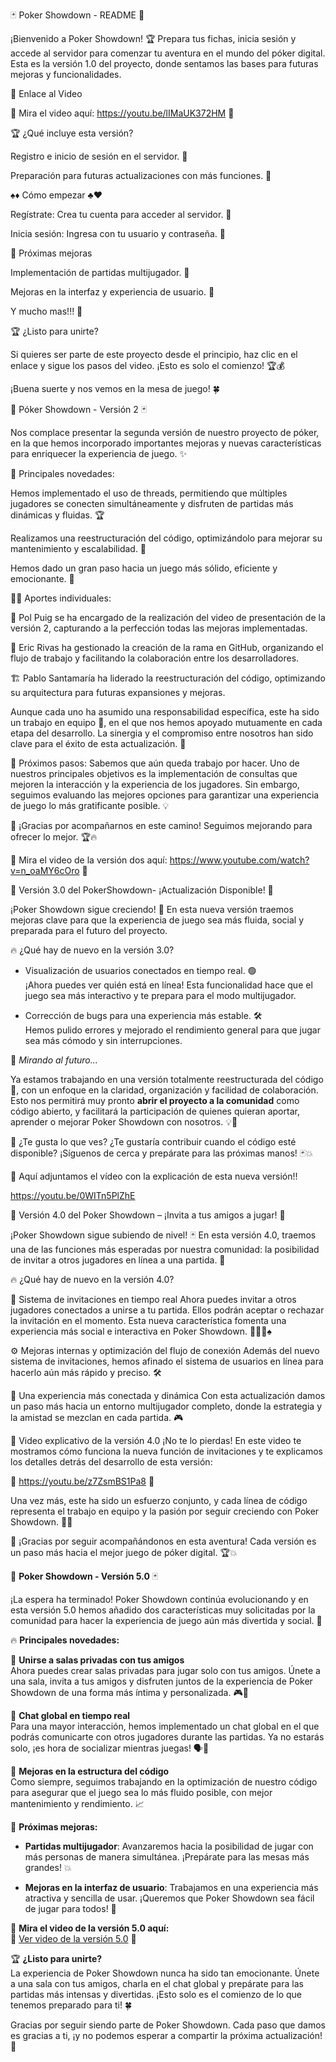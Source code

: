 🃏 Poker Showdown - README 🎰

¡Bienvenido a Poker Showdown! 🏆 Prepara tus fichas, inicia sesión y accede al servidor para comenzar tu aventura en el mundo del póker digital. Esta es la versión 1.0 del proyecto, donde sentamos las bases para futuras mejoras y funcionalidades.

🎥 Enlace al Video

🔗 Mira el video aquí: https://youtu.be/lIMaUK372HM 🔗

🏆 ¿Qué incluye esta versión?

Registro e inicio de sesión en el servidor. 🔑

Preparación para futuras actualizaciones con más funciones. 🔄

♠️♦️ Cómo empezar ♣️♥️

Regístrate: Crea tu cuenta para acceder al servidor. 📝

Inicia sesión: Ingresa con tu usuario y contraseña. 🔐

🎩 Próximas mejoras

Implementación de partidas multijugador. 👥

Mejoras en la interfaz y experiencia de usuario. 🎨

Y mucho mas!!! 🚀

🏆 ¿Listo para unirte?

Si quieres ser parte de este proyecto desde el principio, haz clic en el enlace y sigue los pasos del video. ¡Esto es solo el comienzo! 🏆💰

¡Buena suerte y nos vemos en la mesa de juego! 🍀







🎰 Póker Showdown - Versión 2 🃏

Nos complace presentar la segunda versión de nuestro proyecto de póker, en la que hemos incorporado importantes mejoras y nuevas características para enriquecer la experiencia de juego. ✨

🚀 Principales novedades:

Hemos implementado el uso de threads, permitiendo que múltiples jugadores se conecten simultáneamente y disfruten de partidas más dinámicas y fluidas. 🏆

Realizamos una reestructuración del código, optimizándolo para mejorar su mantenimiento y escalabilidad. 🔧

Hemos dado un gran paso hacia un juego más sólido, eficiente y emocionante. 🎲

👨‍💻 Aportes individuales:

🎥 Pol Puig se ha encargado de la realización del video de presentación de la versión 2, capturando a la perfección todas las mejoras implementadas.

🌿 Eric Rivas ha gestionado la creación de la rama en GitHub, organizando el flujo de trabajo y facilitando la colaboración entre los desarrolladores.

🏗️ Pablo Santamaría ha liderado la reestructuración del código, optimizando su arquitectura para futuras expansiones y mejoras.

Aunque cada uno ha asumido una responsabilidad específica, este ha sido un trabajo en equipo 🤝, en el que nos hemos apoyado mutuamente en cada etapa del desarrollo. La sinergia y el compromiso entre nosotros han sido clave para el éxito de esta actualización. 🎯

🔮 Próximos pasos:
Sabemos que aún queda trabajo por hacer. Uno de nuestros principales objetivos es la implementación de consultas que mejoren la interacción y la experiencia de los jugadores. Sin embargo, seguimos evaluando las mejores opciones para garantizar una experiencia de juego lo más gratificante posible. 💡

🎊 ¡Gracias por acompañarnos en este camino! Seguimos mejorando para ofrecer lo mejor. 🏆🔥


🔗 Mira el video de la versión dos aquí:  https://www.youtube.com/watch?v=n_oaMY6cOro 🔗







🔔 Versión 3.0 del PokerShowdown- ¡Actualización Disponible! 🔔

¡Poker Showdown sigue creciendo! 💪 En esta nueva versión traemos mejoras clave para que la experiencia de juego sea más fluida, social y preparada para el futuro del proyecto.

🔥 ¿Qué hay de nuevo en la versión 3.0?

- Visualización de usuarios conectados en tiempo real. 🟢  
  ¡Ahora puedes ver quién está en línea! Esta funcionalidad hace que el juego sea más interactivo y te prepara para el modo multijugador.  

- Corrección de bugs para una experiencia más estable. 🛠️  
  Hemos pulido errores y mejorado el rendimiento general para que jugar sea más cómodo y sin interrupciones.


🧠 *Mirando al futuro...*

Ya estamos trabajando en una versión totalmente reestructurada del código 🧱, con un enfoque en la claridad, organización y facilidad de colaboración. Esto nos permitirá muy pronto **abrir el proyecto a la comunidad** como código abierto, y facilitará la participación de quienes quieran aportar, aprender o mejorar Poker Showdown con nosotros. 💡🤝

💬 ¿Te gusta lo que ves? ¿Te gustaría contribuir cuando el código esté disponible? ¡Síguenos de cerca y prepárate para las próximas manos! 🃏💥

🔗 Aquí adjuntamos el vídeo con la explicación de esta nueva versión!! 

https://youtu.be/0WITn5PlZhE







🔔 Versión 4.0 del Poker Showdown – ¡Invita a tus amigos a jugar! 🎉

¡Poker Showdown sigue subiendo de nivel! 🃏 En esta versión 4.0, traemos una de las funciones más esperadas por nuestra comunidad: la posibilidad de invitar a otros jugadores en línea a una partida. 💌

🔥 ¿Qué hay de nuevo en la versión 4.0?

🎯 Sistema de invitaciones en tiempo real
Ahora puedes invitar a otros jugadores conectados a unirse a tu partida. Ellos podrán aceptar o rechazar la invitación en el momento. Esta nueva característica fomenta una experiencia más social e interactiva en Poker Showdown. 🧑‍🤝‍🧑♠️

⚙️ Mejoras internas y optimización del flujo de conexión
Además del nuevo sistema de invitaciones, hemos afinado el sistema de usuarios en línea para hacerlo aún más rápido y preciso. 🛠️

🚀 Una experiencia más conectada y dinámica
Con esta actualización damos un paso más hacia un entorno multijugador completo, donde la estrategia y la amistad se mezclan en cada partida. 🎮

🎥 Video explicativo de la versión 4.0
¡No te lo pierdas! En este video te mostramos cómo funciona la nueva función de invitaciones y te explicamos los detalles detrás del desarrollo de esta versión:

🔗 https://youtu.be/z7ZsmBS1Pa8 🔗

Una vez más, este ha sido un esfuerzo conjunto, y cada línea de código representa el trabajo en equipo y la pasión por seguir creciendo con Poker Showdown. 🤝✨

🎊 ¡Gracias por seguir acompañándonos en esta aventura! Cada versión es un paso más hacia el mejor juego de póker digital. 🏆💥







🎰 **Poker Showdown - Versión 5.0** 🃏

¡La espera ha terminado! Poker Showdown continúa evolucionando y en esta versión 5.0 hemos añadido dos características muy solicitadas por la comunidad para hacer la experiencia de juego aún más divertida y social. 🎉

🔥 **Principales novedades:**

🔗 **Unirse a salas privadas con tus amigos**  
Ahora puedes crear salas privadas para jugar solo con tus amigos. Únete a una sala, invita a tus amigos y disfruten juntos de la experiencia de Poker Showdown de una forma más íntima y personalizada. 🎮👥

💬 **Chat global en tiempo real**  
Para una mayor interacción, hemos implementado un chat global en el que podrás comunicarte con otros jugadores durante las partidas. Ya no estarás solo, ¡es hora de socializar mientras juegas! 🗣️💬

🔧 **Mejoras en la estructura del código**  
Como siempre, seguimos trabajando en la optimización de nuestro código para asegurar que el juego sea lo más fluido posible, con mejor mantenimiento y rendimiento. 📈

🎩 **Próximas mejoras:**

- **Partidas multijugador**: Avanzaremos hacia la posibilidad de jugar con más personas de manera simultánea. ¡Prepárate para las mesas más grandes! 💥
  
- **Mejoras en la interfaz de usuario**: Trabajamos en una experiencia más atractiva y sencilla de usar. ¡Queremos que Poker Showdown sea fácil de jugar para todos! 🎨

🎥 **Mira el video de la versión 5.0 aquí:**  
🔗 [Ver video de la versión 5.0](https://youtu.be/D3oewoOQXkA?feature=shared) 🔗

🏆 **¿Listo para unirte?**  
La experiencia de Poker Showdown nunca ha sido tan emocionante. Únete a una sala con tus amigos, charla en el chat global y prepárate para las partidas más intensas y divertidas. ¡Esto solo es el comienzo de lo que tenemos preparado para ti! 🍀

Gracias por seguir siendo parte de Poker Showdown. Cada paso que damos es gracias a ti, ¡y no podemos esperar a compartir la próxima actualización! 🚀
